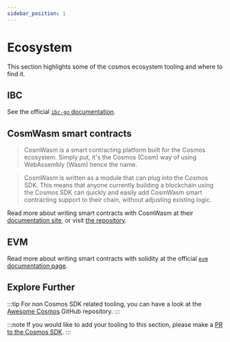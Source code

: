 ```yaml
---
sidebar_position: 1
---
```


# Ecosystem 

This section highlights some of the cosmos ecosystem tooling and where to find it. 

## IBC

See the official [`ibc-go` documentation](https://ibc.cosmos.network).

## CosmWasm smart contracts

>CosmWasm is a smart contracting platform built for the Cosmos ecosystem. Simply put, it's the Cosmos (Cosm) way of using WebAssembly (Wasm) hence the name.

>CosmWasm is written as a module that can plug into the Cosmos SDK. This means that anyone currently building a blockchain using the Cosmos SDK can quickly and easily add CosmWasm smart contracting support to their chain, without adjusting existing logic.

Read more about writing smart contracts with CosmWasm at their [documentation site](https://book.cosmwasm.com/), or visit [the repository](https://github.com/CosmWasm/cosmwasm).

## EVM

Read more about writing smart contracts with solidity at the official [`evm` documentation page](https://docs.evmos.org/modules/evm/).

## Explore Further

:::tip
For non Cosmos SDK related tooling, you can have a look at the [Awesome Cosmos](https://github.com/cosmos/awesome-cosmos) GitHub repository.
:::

:::note
If you would like to add your tooling to this section, please make a [PR to the Cosmos SDK](https://github.com/cosmos/cosmos-sdk/edit/main/docs/docs/ecosystem/README.md). 
:::
